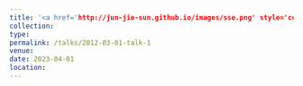 ```yaml
---
title: '<a href='http://jun-jie-sun.github.io/images/sse.png' style='color: teal;'>1. National level: Third Prize in "Challenge Cup" Hunan Province College Student Extracurricular Academic and Technological Works Competition </a>'
collection: 
type:
permalink: /talks/2012-03-01-talk-1
venue: 
date: 2023-04-01
location: 
---
```


